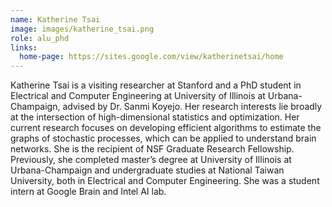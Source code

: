 ```yaml
---
name: Katherine Tsai
image: images/katherine_tsai.png
role: alu_phd
links:
  home-page: https://sites.google.com/view/katherinetsai/home
---
```


Katherine Tsai is a visiting researcher at Stanford and a PhD student in Electrical and Computer Engineering at University of Illinois at Urbana-Champaign, advised by Dr. Sanmi Koyejo. Her research interests lie broadly at the intersection of high-dimensional statistics and optimization. Her current research focuses on developing efficient algorithms to estimate the graphs of stochastic processes, which can be applied to understand brain networks. She is the recipient of NSF Graduate Research Fellowship.
Previously, she completed master’s degree at University of Illinois at Urbana-Champaign and undergraduate studies at National Taiwan University, both in Electrical and Computer Engineering. She was a student intern at Google Brain and Intel AI lab.
